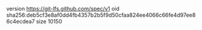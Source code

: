 version https://git-lfs.github.com/spec/v1
oid sha256:deb5cf3e8af0dd4fb4357b2b5f9d50cfaa824ee4066c66fe4d97ee86c4ecdea7
size 10150
